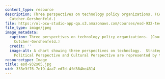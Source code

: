 ```yaml
---
content_type: resource
description: Three perspectives on technology policy organizations. (Courtesy of Joel
  Cutcher-Gershenfeld.)
file: https://ol-ocw-studio-app-qa.s3.amazonaws.com/courses/esd-932-technology-policy-organizations-spring-2005/333e3f767e194aa7ed7d4fd384be4814_esd-932s05.jpg
file_type: image/jpeg
image_metadata:
  caption: Three perspectives on technology policy organizations. (Courtesy of Joel
    Cutcher-Gershenfeld.)
  credit: ''
  image-alt: A chart showing three perspectives on technology.  Strategic Perspective,
    Political Perspective and Cultural Perspective are represented by three columns.
resourcetype: Image
title: esd-932s05.jpg
uid: 333e3f76-7e19-4aa7-ed7d-4fd384be4814
---
```

